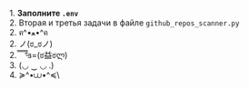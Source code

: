 1\. **Заполните `.env`**\
2\. Вторая и третья задачи в файле `github_repos_scanner.py`\
2\. ฅ^•ﻌ•^ฅ\
2\. ノ(ಠ_ಠノ)\
2\.  ̿ ̿ ̿ ̿’̿’̵з=(ಠ益ಠლ)\
3\. (◡ ‿ ◡ .)\
4\. ≽^•⩊•^≼\